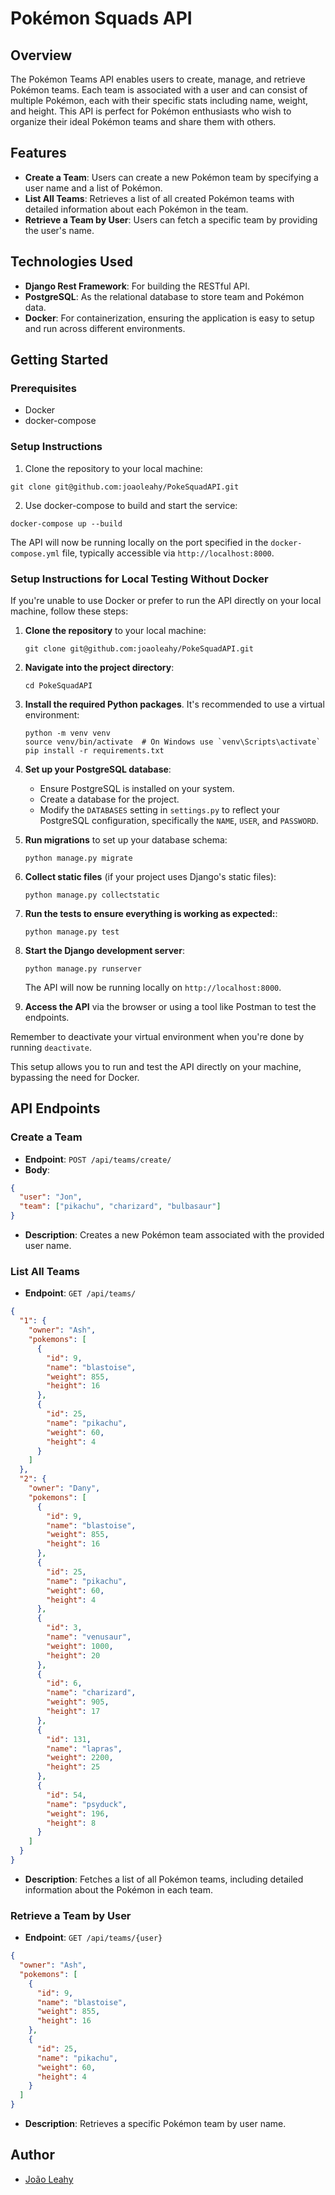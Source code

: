 # Pokémon Squads API

## Overview
The Pokémon Teams API enables users to create, manage, and retrieve Pokémon teams. Each team is associated with a user and can consist of multiple Pokémon, each with their specific stats including name, weight, and height. This API is perfect for Pokémon enthusiasts who wish to organize their ideal Pokémon teams and share them with others.

## Features
- **Create a Team**: Users can create a new Pokémon team by specifying a user name and a list of Pokémon.
- **List All Teams**: Retrieves a list of all created Pokémon teams with detailed information about each Pokémon in the team.
- **Retrieve a Team by User**: Users can fetch a specific team by providing the user's name.

## Technologies Used
- **Django Rest Framework**: For building the RESTful API.
- **PostgreSQL**: As the relational database to store team and Pokémon data.
- **Docker**: For containerization, ensuring the application is easy to setup and run across different environments.

## Getting Started

### Prerequisites
- Docker
- docker-compose

### Setup Instructions
1. Clone the repository to your local machine:
```
git clone git@github.com:joaoleahy/PokeSquadAPI.git
```

2. Use docker-compose to build and start the service:
```
docker-compose up --build
```
The API will now be running locally on the port specified in the `docker-compose.yml` file, typically accessible via `http://localhost:8000`.

### Setup Instructions for Local Testing Without Docker

If you're unable to use Docker or prefer to run the API directly on your local machine, follow these steps:

1. **Clone the repository** to your local machine:
   ```
   git clone git@github.com:joaoleahy/PokeSquadAPI.git
   ```

2. **Navigate into the project directory**:
   ```
   cd PokeSquadAPI
   ```

3. **Install the required Python packages**. It's recommended to use a virtual environment:
   ```
   python -m venv venv
   source venv/bin/activate  # On Windows use `venv\Scripts\activate`
   pip install -r requirements.txt
   ```

4. **Set up your PostgreSQL database**:
   - Ensure PostgreSQL is installed on your system.
   - Create a database for the project.
   - Modify the `DATABASES` setting in `settings.py` to reflect your PostgreSQL configuration, specifically the `NAME`, `USER`, and `PASSWORD`.

5. **Run migrations** to set up your database schema:
   ```
   python manage.py migrate
   ```

6. **Collect static files** (if your project uses Django's static files):
   ```
   python manage.py collectstatic
   ```
7. **Run the tests to ensure everything is working as expected:**:
   ```
   python manage.py test
   ```

8. **Start the Django development server**:
   ```
   python manage.py runserver
   ```
   The API will now be running locally on `http://localhost:8000`.

9. **Access the API** via the browser or using a tool like Postman to test the endpoints.

Remember to deactivate your virtual environment when you're done by running `deactivate`.

This setup allows you to run and test the API directly on your machine, bypassing the need for Docker.

## API Endpoints

### Create a Team
- **Endpoint**: `POST /api/teams/create/`
- **Body**:
```json
{
  "user": "Jon",
  "team": ["pikachu", "charizard", "bulbasaur"]
}
```
- **Description**: Creates a new Pokémon team associated with the provided user name.

### List All Teams
- **Endpoint**: `GET /api/teams/`
```json
{
  "1": {
    "owner": "Ash",
    "pokemons": [
      {
        "id": 9,
        "name": "blastoise",
        "weight": 855,
        "height": 16
      },
      {
        "id": 25,
        "name": "pikachu",
        "weight": 60,
        "height": 4
      }
    ]
  },
  "2": {
    "owner": "Dany",
    "pokemons": [
      {
        "id": 9,
        "name": "blastoise",
        "weight": 855,
        "height": 16
      },
      {
        "id": 25,
        "name": "pikachu",
        "weight": 60,
        "height": 4
      },
      {
        "id": 3,
        "name": "venusaur",
        "weight": 1000,
        "height": 20
      },
      {
        "id": 6,
        "name": "charizard",
        "weight": 905,
        "height": 17
      },
      {
        "id": 131,
        "name": "lapras",
        "weight": 2200,
        "height": 25
      },
      {
        "id": 54,
        "name": "psyduck",
        "weight": 196,
        "height": 8
      }
    ]
  }
}
```
- **Description**: Fetches a list of all Pokémon teams, including detailed information about the Pokémon in each team.

### Retrieve a Team by User
- **Endpoint**: `GET /api/teams/{user}`
```json
{
  "owner": "Ash",
  "pokemons": [
    {
      "id": 9,
      "name": "blastoise",
      "weight": 855,
      "height": 16
    },
    {
      "id": 25,
      "name": "pikachu",
      "weight": 60,
      "height": 4
    }
  ]
}
```
- **Description**: Retrieves a specific Pokémon team by user name.


## Author
- [João Leahy](https://github.com/joaoleahy)
